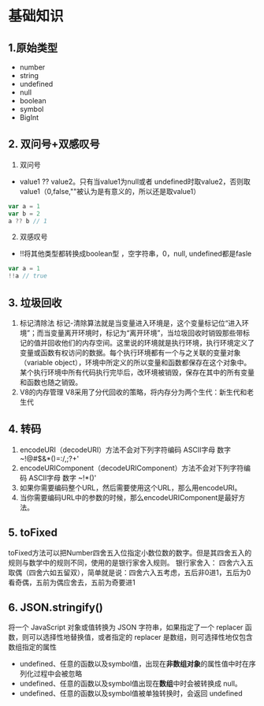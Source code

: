 # 基础知识
## 1.原始类型
* number
* string
* undefined
* null
* boolean
* symbol
* BigInt
## 2. 双问号+双感叹号
1. 双问号
* value1 ?? value2。只有当value1为null或者 undefined时取value2，否则取value1（0,false,""被认为是有意义的，所以还是取value1）
```javascript
var a = 1
var b = 2
a ?? b // 1
```
2. 双感叹号
* !!将其他类型都转换成boolean型 ，空字符串，0，null, undefined都是fasle
```javascript
var a = 1
!!a // true
```
## 3. 垃圾回收
1. 标记清除法
标记-清除算法就是当变量进入环境是，这个变量标记位“进入环境”；而当变量离开环境时，标记为“离开环境”，当垃圾回收时销毁那些带标记的值并回收他们的内存空间。这里说的环境就是执行环境，执行环境定义了变量或函数有权访问的数据。每个执行环境都有一个与之关联的变量对象（variable object），环境中所定义的所以变量和函数都保存在这个对象中。某个执行环境中所有代码执行完毕后，改环境被销毁，保存在其中的所有变量和函数也随之销毁。
2. V8的内存管理
V8采用了分代回收的策略，将内存分为两个生代：新生代和老生代
## 4. 转码
1. encodeURI（decodeURI）方法不会对下列字符编码 ASCII字母 数字 ~!@#$&*()=:/,;?+'
2. encodeURIComponent（decodeURIComponent）方法不会对下列字符编码 ASCII字母 数字 ~!*()'
3. 如果你需要编码整个URL，然后需要使用这个URL，那么用encodeURI。
4. 当你需要编码URL中的参数的时候，那么encodeURIComponent是最好方法。

## 5. toFixed
toFixed方法可以把Number四舍五入位指定小数位数的数字。但是其四舍五入的规则与数学中的规则不同，使用的是银行家舍入规则。
银行家舍入：
四舍六入五取偶（四舍六如五留双），简单就是说：四舍六入五考虑，五后非0进1，五后为0看奇偶，五前为偶应舍去，五前为奇要进1

## 6. JSON.stringify()
将一个 JavaScript 对象或值转换为 JSON 字符串，如果指定了一个 replacer 函数，则可以选择性地替换值，或者指定的 replacer 是数组，则可选择性地仅包含数组指定的属性

* undefined、任意的函数以及symbol值，出现在**非数组对象**的属性值中时在序列化过程中会被忽略
* undefined、任意的函数以及symbol值出现在**数组**中时会被转换成 null。
* undefined、任意的函数以及symbol值被单独转换时，会返回 undefined